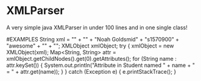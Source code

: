 # XMLParser
A very simple java XMLParser in under 100 lines and in one single class!

#EXAMPLES
String xml =
                "<import>" +
                    "<student id=1570900      course= TI test = HAI>" +
                        "<name>Noah Goldsmid</name>" +
                        "<username>s1570900</username>" +
                        "<password>awesome</password>" +
                    "</student>" +
                "</import>";
        XMLObject xmlObject;
        try {
            xmlObject = new XMLObject(xml);
            Map<String, String> attr = xmlObject.getChildNodes().get(0).getAttributes();
            for (String name : attr.keySet()) {
                System.out.println("Attribute in Student named " + name + " = " + attr.get(name));
            }
        } catch (Exception e) {
            e.printStackTrace();
        }
